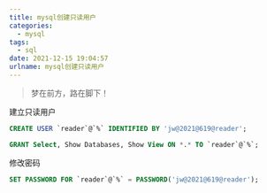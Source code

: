 ```yaml
---
title: mysql创建只读用户
categories:
  - mysql
tags:
  - sql
date: 2021-12-15 19:04:57
urlname: mysql创建只读用户
---
```


> 梦在前方，路在脚下！

建立只读用户

```sql
CREATE USER `reader`@`%` IDENTIFIED BY 'jw@2021@619@reader';

GRANT Select, Show Databases, Show View ON *.* TO `reader`@`%`;
```

修改密码

```sql
SET PASSWORD FOR `reader`@`%` = PASSWORD('jw@2021@619@reader');
```

